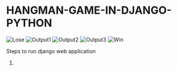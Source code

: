 # HANGMAN-GAME-IN-DJANGO-PYTHON



![Lose](https://user-images.githubusercontent.com/54937357/188228245-16ecd9f4-c1f9-4e94-aa3d-5b6dd5733cc3.png)
![Output1](https://user-images.githubusercontent.com/54937357/188228249-a5ba3125-6729-4769-8c51-f42cb92ca58e.png)
![Output2](https://user-images.githubusercontent.com/54937357/188228250-9abbea47-c7a3-4e16-9f59-911729d7561f.png)
![Output3](https://user-images.githubusercontent.com/54937357/188228254-3c20531f-2726-4db5-9fb3-ad474d0d0f63.png)
![Win](https://user-images.githubusercontent.com/54937357/188228255-4604ceca-fd63-493f-aff4-2b1cf5e738c9.png)





Steps to run django web application

1. 
